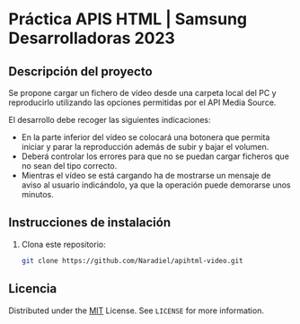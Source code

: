 # Práctica APIS HTML | Samsung Desarrolladoras 2023

## Descripción del proyecto
Se propone cargar un fichero de vídeo desde una carpeta local del PC y reproducirlo utilizando las opciones permitidas por el API Media Source.

El desarrollo debe recoger las siguientes indicaciones:

- En la parte inferior del vídeo se colocará una botonera que permita iniciar y parar la reproducción además de subir y bajar el volumen.
- Deberá controlar los errores para que no se puedan cargar ficheros que no sean del tipo correcto.
- Mientras el vídeo se está cargando ha de mostrarse un mensaje de aviso al usuario indicándolo, ya que la operación puede demorarse unos minutos.

## Instrucciones de instalación
1. Clona este repositorio:
   ```sh
   git clone https://github.com/Naradiel/apihtml-video.git
      ```

## Licencia
Distributed under the [MIT](https://choosealicense.com/licenses/mit/) License. See `LICENSE` for more information.

